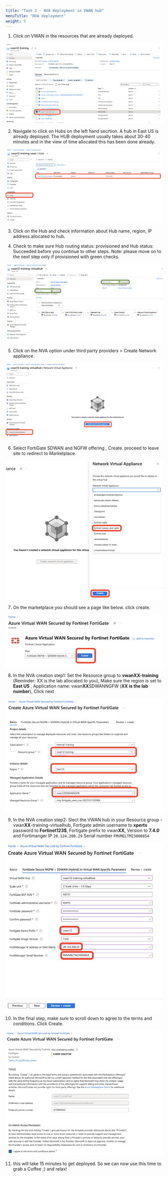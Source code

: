 ```yaml
---
title: "Task 2 - NVA deployment in VWAN hub"
menuTitle: "NVA deployment"
weight: 5
---
```


1. Click on VWAN in the resources that are already deployed. 

![vwan1](../images/vwan1.png)

2. Navigate to click on Hubs on the left hand secrtion. A hub in East US is already deployed. The HUB deployment usually takes about 30-40 minutes and in the view of time allocated this has been done already.

![vwan2](../images/vwan2.png)

3. Click on the Hub and check information about Hub name, region, IP address allocated to hub. 


4. Check to make sure Hub routing status: provisioned and Hub status: Succeeded before you continue to other steps.  Note: please move on to the next step only if provisioned with green checks. 

![vwan3](../images/vwan3.png)

5. Click on the NVA option under third party providers > Create Network appliance.

![vwan5](../images/vwan5.png)

6. Select FortiGate SDWAN and NGFW offering , Create. proceed to leave site to redirect to Marketplace. 

![vwan6](../images/vwan6.png)

7. On the marketplace you should see a page like below. click create. 

![vwan7](../images/vwan7.png)

8. In the NVA creation step1: Set the Resource group to **vwanXX-training** (Reminder: XX is the lab allocated to you), Make sure the region is set to **East US** , Application name: vwan**XX**SDWANNGFW (**XX is the lab number**), Click next

![vwan8](../images/vwan8.png)

9. In the NVA creation step2: Slect the VWAN hub in your Resource group - vwan**XX**-training-virtualhub, Fortigate admin username to **xperts** password to **Fortinet123$**, Fortigate prefix to vwan**XX**, Version to **7.4.0** and Fortimanger IP ```20.124.208.29``` Serial number ```FMVMELTM23000854```

![vwan9](../images/vwan9.png)

10. In the final step, make sure to scroll down to agree to the terms and conditions. Click Create. 

![vwan10](../images/vwan10.png)

11. this will take 15 minutes to get deployed. So we can now use this time to grab a Coffee ;) and relax! 